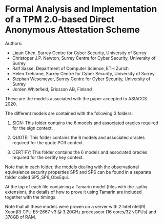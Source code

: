 Formal Analysis and Implementation of a TPM 2.0-based Direct Anonymous Attestation Scheme
=========================================================================================

Authors:
- Liqun Chen, Surrey Centre for Cyber Security, University of Surrey
- Christoper J.P. Newton, Surrey Centre for Cyber Security, University of Surrey
- Ralf Sasse, Department of Computer Science, ETH Zurich
- Helen Treharne, Surrey Centre for Cyber Security, University of Surrey
- Stephan Wesemeyer, Surrey Centre for Cyber Security, University of Surrey
- Jorden Whitefield, Ericsson AB, Finland


These are the models associated with the paper accepted to
ASIACCS 2020.



The different models are contained with the following 3
folders:

1) SIGN: This folder contains the 6 models and associated
   oracles required for the sign context.

1) QUOTE: This folder contains the 6 models and associated
   oracles required for the quote PCR context.

1) CERTIFY: This folder contains the 6 models and associated
   oracles required for the certify key context.

Note that in each folder, the models dealing with the
observational equivalence security properties SP5 and SP6
can be found in a separate folder called SP5_SP6_ObsEqui.

At the top of each file containing a Tamarin model (files
with the .spthy extension), the details of how to prove it
using Tamarin are included together with the timings.

Note that all these models were proven on a server with 2
Intel ntel(R) Xeon(R) CPU E5-2667 v3 @ 3.20GHz processeor
(16 cores/32 vCPUs) and 378GB of RAM.
